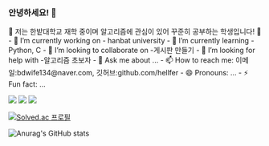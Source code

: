 ### 안녕하세요! 👋



<p align="left">
🚀 저는 한밭대학교 재학 중이며 알고리즘에 관심이 있어 꾸준히 공부하는 학생입니다! 🚀
- 🔭 I’m currently working on - hanbat university
- 🌱 I’m currently learning - Python, C
- 👯 I’m looking to collaborate on -게시판 만들기
- 🤔 I’m looking for help with -알고리즘 초보자
- 💬 Ask me about ...
- 📫 How to reach me: 이메일:bdwife134@naver.com, 깃허브:github.com/hellfer
- 😄 Pronouns: ...
- ⚡ Fun fact: ...
</p>

 
 <img src="https://img.shields.io/badge/Python-3776AB?style=squre&logo=python&logoColor=white"/>  <img src="https://img.shields.io/badge/C-A8B9CC?style=squre&logo=c&logoColor=white"/> <img src="https://img.shields.io/badge/github-181717?style=squre&logo=github&logoColor=white">


[![Solved.ac
프로필](http://mazassumnida.wtf/api/generate_badge?boj=bdwife)](https://solved.ac/bdwife)


![Anurag's GitHub stats](https://github-readme-stats.vercel.app/api?username=hellfer&show_icons=true&theme=radical)
